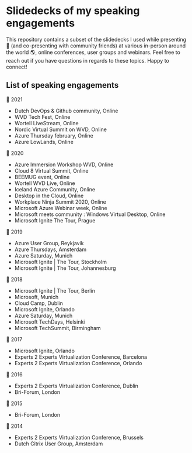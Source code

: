 #  Slidedecks of my speaking engagements
This repository contains a subset of the slidedecks I used while presenting 🎥 (and co-presenting with community friends) at various in-person around the world 🌎, online conferences, user groups and webinars.
Feel free to reach out if you have questions in regards to these topics. Happy to connect!

##  List of speaking engagements

📅 2021
- Dutch DevOps & Github community, Online
- WVD Tech Fest, Online
- Wortell LiveStream, Online
- Nordic Virtual Summit on WVD, Online
- Azure Thursday february, Online
- Azure LowLands, Online

📅 2020
- Azure Immersion Workshop WVD, Online
- Cloud 8 Virtual Summit, Online
- BEEMUG event, Online
- Wortell WVD Live, Online
- Iceland Azure Community, Online
- Desktop in the Cloud, Online
- Workplace Ninja Summit 2020, Online
- Microsoft Azure Webinar week, Online
- Microsoft meets community : Windows Virtual Desktop, Online
- Microsoft Ignite The Tour, Prague

📅 2019
- Azure User Group, Reykjavik
- Azure Thursdays, Amsterdam
- Azure Saturday, Munich
- Microsoft Ignite | The Tour, Stockholm
- Microsoft Ignite | The Tour, Johannesburg

📅 2018
- Microsoft Ignite | The Tour, Berlin
- Microsoft, Munich
- Cloud Camp, Dublin
- Microsoft Ignite, Orlando
- Azure Saturday, Munich
- Microsoft TechDays, Helsinki
- Microsoft TechSummit, Birmingham

📅 2017
- Microsoft Ignite, Orlando
- Experts 2 Experts Virtualization Conference, Barcelona
- Experts 2 Experts Virtualization Conference, Orlando

📅 2016
- Experts 2 Experts Virtualization Conference, Dublin
- Bri-Forum, London

📅 2015
- Bri-Forum, London

📅 2014
- Experts 2 Experts Virtualization Conference, Brussels
- Dutch Citrix User Group, Amsterdam
